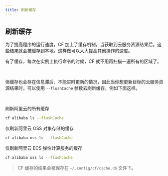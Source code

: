 ```yaml
---
title: 刷新缓存
---
```


## 刷新缓存

为了提高程序的运行速度，CF 加上了缓存机制，当获取到云服务资源结果后，这些结果就会被缓存到本地，这样做可以大大提高其他操作的速度。

有了缓存，每次在实例上执行命令的时候，CF 就不用再扫描一遍所有的区域了。

<br>

但缓存也会存在信息滞后、不能实时更新的情况，因此当你想更新目标的云服务资源结果时，可以使用 `--flushCache` 参数去刷新缓存，例如下面这样。

<br>

刷新阿里云的所有缓存

```bash
cf alibaba ls --flushCache
```

仅刷新阿里云 OSS 对象存储的缓存

```bash
cf alibaba oss ls --flushCache
```

仅刷新阿里云 ECS 弹性计算服务的缓存

```bash
cf alibaba oss ls --flushCache
```

> CF 缓存的结果会被保存在  `~/.config/cf/cache.db` 文件下。

<Vssue />

<script>
export default {
    mounted () {
      this.$page.lastUpdated = "2022年9月7日"
    }
  }
</script>